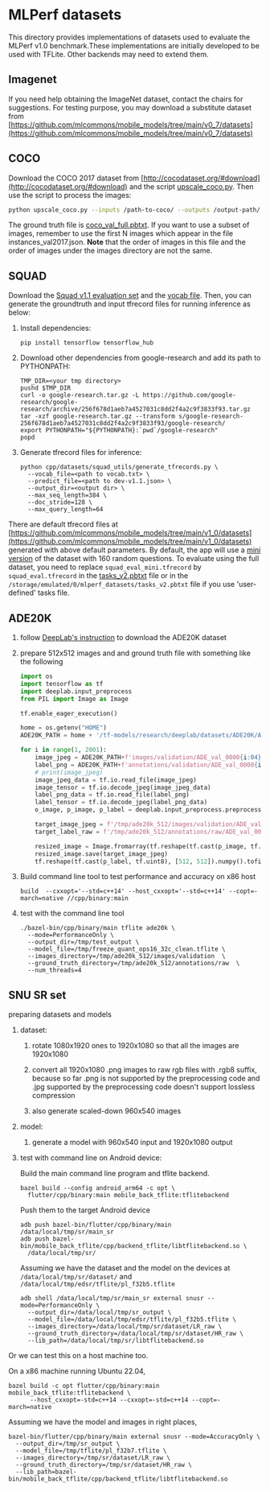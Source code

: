 # MLPerf datasets

This directory provides implementations of datasets used to evaluate the MLPerf
v1.0 benchmark.These implementations are initially developed to be used with
TFLite. Other backends may need to extend them.

## Imagenet

If you need help obtaining the ImageNet dataset, contact the chairs for suggestions.
For testing purpose, you may download a substitute dataset from
[https://github.com/mlcommons/mobile_models/tree/main/v0_7/datasets](https://github.com/mlcommons/mobile_models/tree/main/v0_7/datasets)

## COCO

Download the COCO 2017 dataset from
[http://cocodataset.org/#download](http://cocodataset.org/#download) and the script
[upscale_coco.py](https://github.com/mlcommons/mobile_app_open/blob/150470388e728894ccb0268b1cef422b410a83e7/mobile_back_qti/datasets/coco/upscale_coco.py).
Then use the script to process the images:

```bash
python upscale_coco.py --inputs /path-to-coco/ --outputs /output-path/ --size 300 300
```

The ground truth file is
[coco_val_full.pbtxt](https://github.com/mlcommons/mobile_models/blob/b2519b57de06c347a4600851b47e45ce45d5919f/v1_0/assets/coco_val_full.pbtxt).
If you want to use a subset of images, remember to use the first N images which appear
in the file instances_val2017.json. **Note** that the order of images in this
file and the order of images under the images directory are not the same.

## SQUAD

Download the
[Squad v1.1 evaluation set](https://rajpurkar.github.io/SQuAD-explorer/dataset/dev-v1.1.json)
and the
[vocab file](https://storage.googleapis.com/cloud-tpu-checkpoints/mobilebert/uncased_L-24_H-128_B-512_A-4_F-4_OPT.tar.gz).
Then, you can generate the groundtruth and input tfrecord files for running
inference as below:

1. Install dependencies:

    ```shell
    pip install tensorflow tensorflow_hub
    ```

2. Download other dependencies from google-research and add its path to
    PYTHONPATH:

    ```shell
    TMP_DIR=<your tmp directory>
    pushd $TMP_DIR
    curl -o google-research.tar.gz -L https://github.com/google-research/google-research/archive/256f678d1aeb7a4527031c8dd2f4a2c9f3833f93.tar.gz
    tar -xzf google-research.tar.gz --transform s/google-research-256f678d1aeb7a4527031c8dd2f4a2c9f3833f93/google-research/
    export PYTHONPATH="${PYTHONPATH}:`pwd`/google-research"
    popd
    ```

3. Generate tfrecord files for inference:

    ```shell
    python cpp/datasets/squad_utils/generate_tfrecords.py \
      --vocab_file=<path to vocab.txt> \
      --predict_file=<path to dev-v1.1.json> \
      --output_dir=<output dir> \
      --max_seq_length=384 \
      --doc_stride=128 \
      --max_query_length=64
    ```

There are default tfrecord files at
[https://github.com/mlcommons/mobile_models/tree/main/v1_0/datasets](https://github.com/mlcommons/mobile_models/tree/main/v1_0/datasets)
generated with above default parameters. By default, the app will use a
[mini version](https://github.com/mlcommons/mobile_models/raw/main/v1_0/datasets/squad_eval_mini.tfrecord)
of the dataset with 160 random questions. To evaluate using the full dataset,
you need to replace `squad_eval_mini.tfrecord` by `squad_eval.tfrecord` in the
[tasks_v2.pbtxt](https://raw.githubusercontent.com/mlcommons/mobile_models/main/v1_0/assets/tasks_v2.pbtxt) file or in the
`/storage/emulated/0/mlperf_datasets/tasks_v2.pbtxt` file if you use 'user-defined' tasks file.

## ADE20K

1. follow [DeepLab's instruction](https://github.com/tensorflow/models/blob/master/research/deeplab/g3doc/ade20k.md) to download the ADE20K dataset
2. prepare 512x512 images and and ground truth file with something like the following

    ```python
    import os
    import tensorflow as tf
    import deeplab.input_preprocess
    from PIL import Image as Image
    
    tf.enable_eager_execution()
    
    home = os.getenv("HOME")
    ADE20K_PATH = home + '/tf-models/research/deeplab/datasets/ADE20K/ADEChallengeData2016/'
    
    for i in range(1, 2001):
        image_jpeg = ADE20K_PATH+f'images/validation/ADE_val_0000{i:04}.jpg'
        label_png = ADE20K_PATH+f'annotations/validation/ADE_val_0000{i:04}.png'
        # print(image_jpeg)
        image_jpeg_data = tf.io.read_file(image_jpeg)
        image_tensor = tf.io.decode_jpeg(image_jpeg_data)
        label_png_data = tf.io.read_file(label_png)
        label_tensor = tf.io.decode_jpeg(label_png_data)
        o_image, p_image, p_label = deeplab.input_preprocess.preprocess_image_and_label(image_tensor, label_tensor, 512, 512, 512, 512, is_training=False)
    
        target_image_jpeg = f'/tmp/ade20k_512/images/validation/ADE_val_0000{i:04}.jpg'
        target_label_raw = f'/tmp/ade20k_512/annotations/raw/ADE_val_0000{i:04}.raw'
    
        resized_image = Image.fromarray(tf.reshape(tf.cast(p_image, tf.uint8), [512, 512, 3]).numpy())
        resized_image.save(target_image_jpeg)
        tf.reshape(tf.cast(p_label, tf.uint8), [512, 512]).numpy().tofile(target_label_raw)
    ```

3. Build command line tool to test performance and accuracy on x86 host

    ```shell
    build  --cxxopt='--std=c++14' --host_cxxopt='--std=c++14' --copt=-march=native //cpp/binary:main
    ```

4. test with the command line tool

    ```shell
    ./bazel-bin/cpp/binary/main tflite ade20k \
      --mode=PerformanceOnly \
      --output_dir=/tmp/test_output \
      --model_file=/tmp/freeze_quant_ops16_32c_clean.tflite \
      --images_directory=/tmp/ade20k_512/images/validation  \
      --ground_truth_directory=/tmp/ade20k_512/annotations/raw  \
      --num_threads=4
    ```

## SNU SR set

preparing datasets and models

1. dataset:

    1. rotate 1080x1920 ones to 1920x1080 so that all the images are 1920x1080

    2. convert all 1920x1080 .png images to raw rgb files with .rgb8 suffix, because so far .png is not supported by the preprocessing code and .jpg supported by the preprocessing code doesn't support lossless compression

    3. also generate scaled-down 960x540 images

2. model:

   1. generate a model with 960x540 input and 1920x1080 output

3. test with command line on Android device:

   Build the main command line program and tflite backend.

    ```shell
    bazel build --config android_arm64 -c opt \
      flutter/cpp/binary:main mobile_back_tflite:tflitebackend
    ```

    Push them to the target Android device

    ```shell
    adb push bazel-bin/flutter/cpp/binary/main /data/local/tmp/sr/main_sr
    adb push bazel-bin/mobile_back_tflite/cpp/backend_tflite/libtflitebackend.so \
      /data/local/tmp/sr/
    ```

    Assuming we have the dataset and the model on the devices at
  `/data/local/tmp/sr/dataset/` and `/data/local/tmp/edsr/tflite/pl_f32b5.tflite`

    ```shell
    adb shell /data/local/tmp/sr/main_sr external snusr --mode=PerformanceOnly \
      --output_dir=/data/local/tmp/sr_output \
      --model_file=/data/local/tmp/edsr/tflite/pl_f32b5.tflite \
      --images_directory=/data/local/tmp/sr/dataset/LR_raw \
      --ground_truth_directory=/data/local/tmp/sr/dataset/HR_raw \
      --lib_path=/data/local/tmp/sr/libtflitebackend.so
    ```

Or we can test this on a host machine too.

On a x86 machine running Ubuntu 22.04,

```shell
bazel build -c opt flutter/cpp/binary:main mobile_back_tflite:tflitebackend \
      --host_cxxopt=-std=c++14 --cxxopt=-std=c++14 --copt=-march=native
```

Assuming we have the model and images in right places,

```shell
bazel-bin/flutter/cpp/binary/main external snusr --mode=AccuracyOnly \
  --output_dir=/tmp/sr_output \
  --model_file=/tmp/tflite/pl_f32b7.tflite \
  --images_directory=/tmp/sr/dataset/LR_raw \
  --ground_truth_directory=/tmp/sr/dataset/HR_raw \
  --lib_path=bazel-bin/mobile_back_tflite/cpp/backend_tflite/libtflitebackend.so
```
